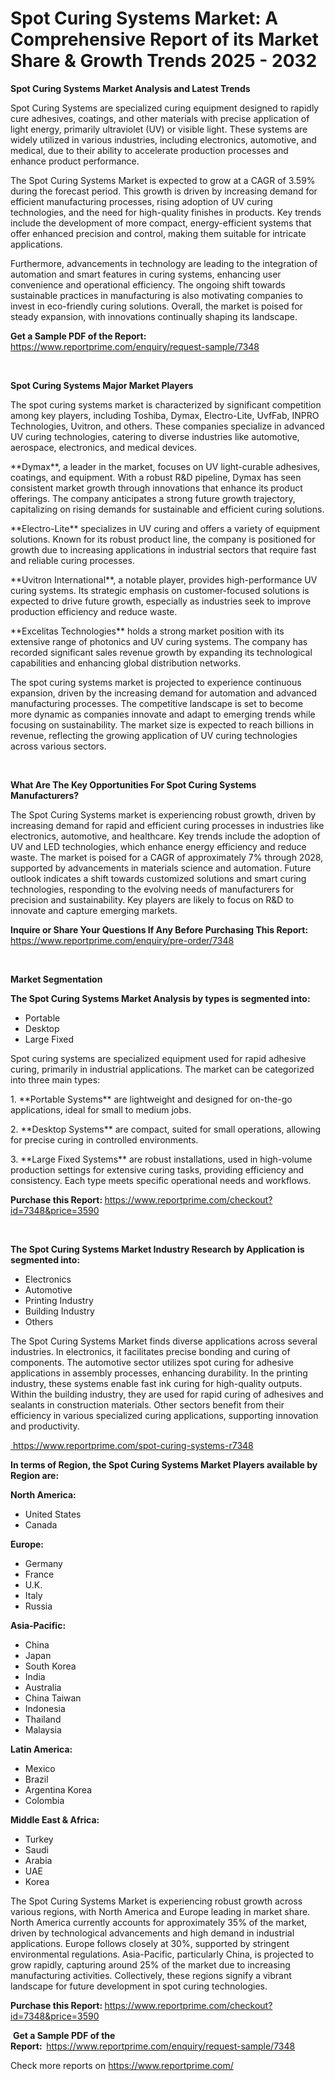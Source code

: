 <p><h1>Spot Curing Systems Market: A Comprehensive Report of its Market Share & Growth Trends 2025 - 2032</h1></p><p><strong>Spot Curing Systems Market Analysis and Latest Trends</strong></p>
<p><p>Spot Curing Systems are specialized curing equipment designed to rapidly cure adhesives, coatings, and other materials with precise application of light energy, primarily ultraviolet (UV) or visible light. These systems are widely utilized in various industries, including electronics, automotive, and medical, due to their ability to accelerate production processes and enhance product performance.</p><p>The Spot Curing Systems Market is expected to grow at a CAGR of 3.59% during the forecast period. This growth is driven by increasing demand for efficient manufacturing processes, rising adoption of UV curing technologies, and the need for high-quality finishes in products. Key trends include the development of more compact, energy-efficient systems that offer enhanced precision and control, making them suitable for intricate applications. </p><p>Furthermore, advancements in technology are leading to the integration of automation and smart features in curing systems, enhancing user convenience and operational efficiency. The ongoing shift towards sustainable practices in manufacturing is also motivating companies to invest in eco-friendly curing solutions. Overall, the market is poised for steady expansion, with innovations continually shaping its landscape.</p></p>
<p><strong>Get a Sample PDF of the Report:&nbsp;</strong> <a href="https://www.reportprime.com/enquiry/request-sample/7348?utm_campaign=2316&utm_medium=2&utm_source=Github&utm_content=ia&utm_term=19032025&utm_id=spot-curing-systems">https://www.reportprime.com/enquiry/request-sample/7348</a></p>
<p>&nbsp;</p>
<p><strong>Spot Curing Systems Major Market Players</strong></p>
<p><p>The spot curing systems market is characterized by significant competition among key players, including Toshiba, Dymax, Electro-Lite, UvfFab, INPRO Technologies, Uvitron, and others. These companies specialize in advanced UV curing technologies, catering to diverse industries like automotive, aerospace, electronics, and medical devices.</p><p>**Dymax**, a leader in the market, focuses on UV light-curable adhesives, coatings, and equipment. With a robust R&D pipeline, Dymax has seen consistent market growth through innovations that enhance its product offerings. The company anticipates a strong future growth trajectory, capitalizing on rising demands for sustainable and efficient curing solutions.</p><p>**Electro-Lite** specializes in UV curing and offers a variety of equipment solutions. Known for its robust product line, the company is positioned for growth due to increasing applications in industrial sectors that require fast and reliable curing processes.</p><p>**Uvitron International**, a notable player, provides high-performance UV curing systems. Its strategic emphasis on customer-focused solutions is expected to drive future growth, especially as industries seek to improve production efficiency and reduce waste.</p><p>**Excelitas Technologies** holds a strong market position with its extensive range of photonics and UV curing systems. The company has recorded significant sales revenue growth by expanding its technological capabilities and enhancing global distribution networks.</p><p>The spot curing systems market is projected to experience continuous expansion, driven by the increasing demand for automation and advanced manufacturing processes. The competitive landscape is set to become more dynamic as companies innovate and adapt to emerging trends while focusing on sustainability. The market size is expected to reach billions in revenue, reflecting the growing application of UV curing technologies across various sectors.</p></p>
<p>&nbsp;</p>
<p><strong>What Are The Key Opportunities For Spot Curing Systems Manufacturers?</strong></p>
<p><p>The Spot Curing Systems market is experiencing robust growth, driven by increasing demand for rapid and efficient curing processes in industries like electronics, automotive, and healthcare. Key trends include the adoption of UV and LED technologies, which enhance energy efficiency and reduce waste. The market is poised for a CAGR of approximately 7% through 2028, supported by advancements in materials science and automation. Future outlook indicates a shift towards customized solutions and smart curing technologies, responding to the evolving needs of manufacturers for precision and sustainability. Key players are likely to focus on R&D to innovate and capture emerging markets.</p></p>
<p><strong>Inquire or Share Your Questions If Any Before Purchasing This Report:</strong> <a href="https://www.reportprime.com/enquiry/pre-order/7348?utm_campaign=2316&utm_medium=2&utm_source=Github&utm_content=ia&utm_term=19032025&utm_id=spot-curing-systems">https://www.reportprime.com/enquiry/pre-order/7348</a></p>
<p>&nbsp;</p>
<p><strong>Market Segmentation</strong></p>
<p><strong>The Spot Curing Systems Market Analysis by types is segmented into:</strong></p>
<p><ul><li>Portable</li><li>Desktop</li><li>Large Fixed</li></ul></p>
<p><p>Spot curing systems are specialized equipment used for rapid adhesive curing, primarily in industrial applications. The market can be categorized into three main types: </p><p>1. **Portable Systems** are lightweight and designed for on-the-go applications, ideal for small to medium jobs.</p><p>2. **Desktop Systems** are compact, suited for small operations, allowing for precise curing in controlled environments.</p><p>3. **Large Fixed Systems** are robust installations, used in high-volume production settings for extensive curing tasks, providing efficiency and consistency. Each type meets specific operational needs and workflows.</p></p>
<p><strong>Purchase this Report:&nbsp;</strong><a href="https://www.reportprime.com/checkout?id=7348&price=3590&utm_campaign=2316&utm_medium=2&utm_source=Github&utm_content=ia&utm_term=19032025&utm_id=spot-curing-systems">https://www.reportprime.com/checkout?id=7348&price=3590</a></p>
<p>&nbsp;</p>
<p><strong>The Spot Curing Systems Market Industry Research by Application is segmented into:</strong></p>
<p><ul><li>Electronics</li><li>Automotive</li><li>Printing Industry</li><li>Building Industry</li><li>Others</li></ul></p>
<p><p>The Spot Curing Systems Market finds diverse applications across several industries. In electronics, it facilitates precise bonding and curing of components. The automotive sector utilizes spot curing for adhesive applications in assembly processes, enhancing durability. In the printing industry, these systems enable fast ink curing for high-quality outputs. Within the building industry, they are used for rapid curing of adhesives and sealants in construction materials. Other sectors benefit from their efficiency in various specialized curing applications, supporting innovation and productivity.</p></p>
<p><a href="https://www.reportprime.com/spot-curing-systems-r7348?utm_campaign=2316&utm_medium=2&utm_source=Github&utm_content=ia&utm_term=19032025&utm_id=spot-curing-systems">&nbsp;https://www.reportprime.com/spot-curing-systems-r7348</a></p>
<p><strong>In terms of Region, the Spot Curing Systems Market Players available by Region are:</strong></p>
<p>
    <p> <strong> North America: </strong>
        <ul>
            <li>United States</li>
            <li>Canada</li>
        </ul>
        </p> 
    <p> <strong> Europe: </strong>
        <ul>
            <li>Germany</li>
            <li>France</li>
            <li>U.K.</li>
            <li>Italy</li>
            <li>Russia</li>
        </ul>
        </p> 
    <p> <strong> Asia-Pacific: </strong>
        <ul>
            <li>China</li>
            <li>Japan</li>
            <li>South Korea</li>
            <li>India</li>
            <li>Australia</li>
            <li>China Taiwan</li>
            <li>Indonesia</li>
            <li>Thailand</li>
            <li>Malaysia</li>
        </ul>
        </p> 
    <p> <strong> Latin America: </strong>
        <ul>
            <li>Mexico</li>
            <li>Brazil</li>
            <li>Argentina Korea</li>
            <li>Colombia</li>
        </ul>
        </p> 
    <p> <strong> Middle East & Africa: </strong>
        <ul>
            <li>Turkey</li>
            <li>Saudi</li>
            <li>Arabia</li>
            <li>UAE</li>
            <li>Korea</li>
        </ul>
    </p>
    </p>
<p><p>The Spot Curing Systems Market is experiencing robust growth across various regions, with North America and Europe leading in market share. North America currently accounts for approximately 35% of the market, driven by technological advancements and high demand in industrial applications. Europe follows closely at 30%, supported by stringent environmental regulations. Asia-Pacific, particularly China, is projected to grow rapidly, capturing around 25% of the market due to increasing manufacturing activities. Collectively, these regions signify a vibrant landscape for future development in spot curing technologies.</p></p>
<p><strong>Purchase this Report: </strong><a href="https://www.reportprime.com/checkout?id=7348&price=3590&utm_campaign=2316&utm_medium=2&utm_source=Github&utm_content=ia&utm_term=19032025&utm_id=spot-curing-systems">https://www.reportprime.com/checkout?id=7348&price=3590</a></p>
<p>&nbsp;<strong>Get a Sample PDF of the Report:&nbsp;&nbsp;</strong><a href="https://www.reportprime.com/enquiry/request-sample/7348?utm_campaign=2316&utm_medium=2&utm_source=Github&utm_content=ia&utm_term=19032025&utm_id=spot-curing-systems">https://www.reportprime.com/enquiry/request-sample/7348</a></p>
<p><strong></strong></p>
<p>Check more reports on <a href="https://www.reportprime.com/?utm_campaign=2316&utm_medium=2&utm_source=Github&utm_content=ia&utm_term=19032025&utm_id=spot-curing-systems">https://www.reportprime.com/</a></p>